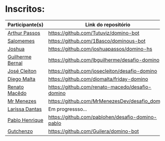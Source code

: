 # Inscritos:

| Participante(s)  | Link do repositório |
| ---------------- | ------------------- |
| [Arthur Passos](https://github.com/Tutuviz) | https://github.com/Tutuviz/domino-bot |
| [Salomemes](https://github.com/1Basco) | https://github.com/1Basco/dominous-bot |
| [Joshua](https://github.com/joshuapassos) | https://github.com/joshuapassos/domino-hs |
| [Guilherme Bernal](https://github.com/lbguilherme) | https://github.com/lbguilherme/desafio-domino |
| [José Cleiton](https://github.com/josecleiton) | https://github.com/josecleiton/desafio-domino |
| [Diego Malta](https://github.com/diomalta) | https://github.com/diomalta/friday-domino |
| [Renato Macêdo](https://github.com/renato-macedo) | https://github.com/renato-macedo/desafio-domino
| [Mr Menezes](https://github.com/MrMenezesDev) | https://github.com/MrMenezesDev/desafio_domino |
| [Larissa Dantas](https://github.com/RikoKami) | Em progressso... |
| [Pablo Henrique](https://github.com/pablohen) | https://github.com/pablohen/desafio-domino-pablo |
| [Gutchenzo](https://github.com/Guilera) | https://github.com/Guilera/domino-bot

